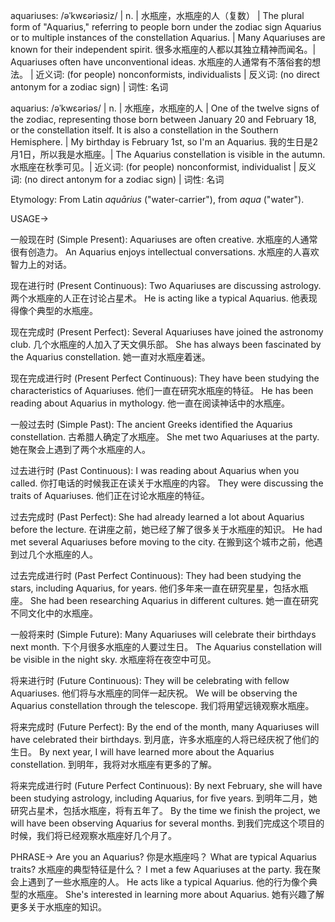 aquariuses: /əˈkwɛəriəsiz/ | n. | 水瓶座，水瓶座的人（复数） |  The plural form of "Aquarius," referring to people born under the zodiac sign Aquarius or to multiple instances of the constellation Aquarius. |  Many Aquariuses are known for their independent spirit. 很多水瓶座的人都以其独立精神而闻名。|  Aquariuses often have unconventional ideas. 水瓶座的人通常有不落俗套的想法。 | 近义词: (for people)  nonconformists, individualists | 反义词: (no direct antonym for a zodiac sign) | 词性: 名词


aquarius: /əˈkwɛəriəs/ | n. | 水瓶座，水瓶座的人 | One of the twelve signs of the zodiac,  representing those born between January 20 and February 18, or the constellation itself.  It is also a constellation in the Southern Hemisphere. | My birthday is February 1st, so I'm an Aquarius. 我的生日是2月1日，所以我是水瓶座。| The Aquarius constellation is visible in the autumn. 水瓶座在秋季可见。| 近义词: (for people)  nonconformist, individualist | 反义词: (no direct antonym for a zodiac sign) | 词性: 名词


Etymology:
From Latin *aquārius* ("water-carrier"), from *aqua* ("water").


USAGE->

一般现在时 (Simple Present):
Aquariuses are often creative. 水瓶座的人通常很有创造力。
An Aquarius enjoys intellectual conversations.  水瓶座的人喜欢智力上的对话。

现在进行时 (Present Continuous):
Two Aquariuses are discussing astrology. 两个水瓶座的人正在讨论占星术。
He is acting like a typical Aquarius. 他表现得像个典型的水瓶座。


现在完成时 (Present Perfect):
Several Aquariuses have joined the astronomy club.  几个水瓶座的人加入了天文俱乐部。
She has always been fascinated by the Aquarius constellation. 她一直对水瓶座着迷。


现在完成进行时 (Present Perfect Continuous):
They have been studying the characteristics of Aquariuses. 他们一直在研究水瓶座的特征。
He has been reading about Aquarius in mythology. 他一直在阅读神话中的水瓶座。


一般过去时 (Simple Past):
The ancient Greeks identified the Aquarius constellation. 古希腊人确定了水瓶座。
She met two Aquariuses at the party. 她在聚会上遇到了两个水瓶座的人。


过去进行时 (Past Continuous):
I was reading about Aquarius when you called. 你打电话的时候我正在读关于水瓶座的内容。
They were discussing the traits of Aquariuses. 他们正在讨论水瓶座的特征。


过去完成时 (Past Perfect):
She had already learned a lot about Aquarius before the lecture. 在讲座之前，她已经了解了很多关于水瓶座的知识。
He had met several Aquariuses before moving to the city. 在搬到这个城市之前，他遇到过几个水瓶座的人。


过去完成进行时 (Past Perfect Continuous):
They had been studying the stars, including Aquarius, for years.  他们多年来一直在研究星星，包括水瓶座。
She had been researching Aquarius in different cultures. 她一直在研究不同文化中的水瓶座。


一般将来时 (Simple Future):
Many Aquariuses will celebrate their birthdays next month.  下个月很多水瓶座的人要过生日。
The Aquarius constellation will be visible in the night sky. 水瓶座将在夜空中可见。


将来进行时 (Future Continuous):
They will be celebrating with fellow Aquariuses. 他们将与水瓶座的同伴一起庆祝。
We will be observing the Aquarius constellation through the telescope. 我们将用望远镜观察水瓶座。


将来完成时 (Future Perfect):
By the end of the month, many Aquariuses will have celebrated their birthdays. 到月底，许多水瓶座的人将已经庆祝了他们的生日。
By next year, I will have learned more about the Aquarius constellation. 到明年，我将对水瓶座有更多的了解。


将来完成进行时 (Future Perfect Continuous):
By next February, she will have been studying astrology, including Aquarius, for five years. 到明年二月，她研究占星术，包括水瓶座，将有五年了。
By the time we finish the project, we will have been observing Aquarius for several months. 到我们完成这个项目的时候，我们将已经观察水瓶座好几个月了。



PHRASE->
Are you an Aquarius? 你是水瓶座吗？
What are typical Aquarius traits? 水瓶座的典型特征是什么？
I met a few Aquariuses at the party. 我在聚会上遇到了一些水瓶座的人。
He acts like a typical Aquarius. 他的行为像个典型的水瓶座。
She's interested in learning more about Aquarius. 她有兴趣了解更多关于水瓶座的知识。
